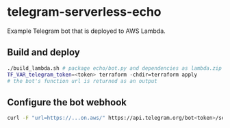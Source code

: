 # telegram-serverless-echo

Example Telegram bot that is deployed to AWS Lambda.

## Build and deploy

```bash
./build_lambda.sh # package echo/bot.py and dependencies as lambda.zip
TF_VAR_telegram_token=<token> terraform -chdir=terraform apply
# the bot's function url is returned as an output
```

## Configure the bot webhook

```bash
curl -F "url=https://...on.aws/" https://api.telegram.org/bot<token>/setWebhook
```
